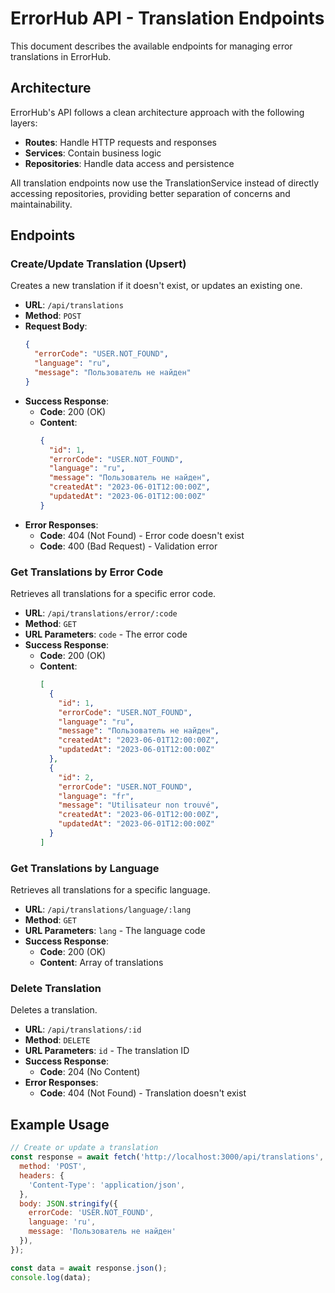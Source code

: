 # ErrorHub API - Translation Endpoints

This document describes the available endpoints for managing error translations in ErrorHub.

## Architecture

ErrorHub's API follows a clean architecture approach with the following layers:
- **Routes**: Handle HTTP requests and responses
- **Services**: Contain business logic
- **Repositories**: Handle data access and persistence

All translation endpoints now use the TranslationService instead of directly accessing repositories, providing better separation of concerns and maintainability.

## Endpoints

### Create/Update Translation (Upsert)

Creates a new translation if it doesn't exist, or updates an existing one.

- **URL**: `/api/translations`
- **Method**: `POST`
- **Request Body**:
  ```json
  {
    "errorCode": "USER.NOT_FOUND",
    "language": "ru",
    "message": "Пользователь не найден"
  }
  ```
- **Success Response**:
  - **Code**: 200 (OK)
  - **Content**:
    ```json
    {
      "id": 1,
      "errorCode": "USER.NOT_FOUND",
      "language": "ru",
      "message": "Пользователь не найден",
      "createdAt": "2023-06-01T12:00:00Z",
      "updatedAt": "2023-06-01T12:00:00Z"
    }
    ```
- **Error Responses**:
  - **Code**: 404 (Not Found) - Error code doesn't exist
  - **Code**: 400 (Bad Request) - Validation error

### Get Translations by Error Code

Retrieves all translations for a specific error code.

- **URL**: `/api/translations/error/:code`
- **Method**: `GET`
- **URL Parameters**: `code` - The error code
- **Success Response**:
  - **Code**: 200 (OK)
  - **Content**:
    ```json
    [
      {
        "id": 1,
        "errorCode": "USER.NOT_FOUND",
        "language": "ru",
        "message": "Пользователь не найден",
        "createdAt": "2023-06-01T12:00:00Z",
        "updatedAt": "2023-06-01T12:00:00Z"
      },
      {
        "id": 2,
        "errorCode": "USER.NOT_FOUND",
        "language": "fr",
        "message": "Utilisateur non trouvé",
        "createdAt": "2023-06-01T12:00:00Z",
        "updatedAt": "2023-06-01T12:00:00Z"
      }
    ]
    ```

### Get Translations by Language

Retrieves all translations for a specific language.

- **URL**: `/api/translations/language/:lang`
- **Method**: `GET`
- **URL Parameters**: `lang` - The language code
- **Success Response**:
  - **Code**: 200 (OK)
  - **Content**: Array of translations

### Delete Translation

Deletes a translation.

- **URL**: `/api/translations/:id`
- **Method**: `DELETE`
- **URL Parameters**: `id` - The translation ID
- **Success Response**:
  - **Code**: 204 (No Content)
- **Error Responses**:
  - **Code**: 404 (Not Found) - Translation doesn't exist

## Example Usage

```javascript
// Create or update a translation
const response = await fetch('http://localhost:3000/api/translations', {
  method: 'POST',
  headers: {
    'Content-Type': 'application/json',
  },
  body: JSON.stringify({
    errorCode: 'USER.NOT_FOUND',
    language: 'ru',
    message: 'Пользователь не найден'
  }),
});

const data = await response.json();
console.log(data);
``` 